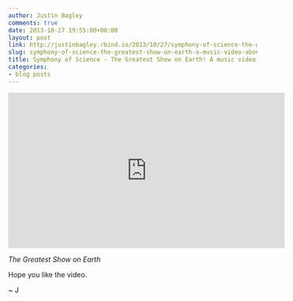 ```yaml
---
author: Justin Bagley
comments: true
date: 2013-10-27 19:55:00+00:00
layout: post
link: http://justinbagley.rbind.io/2013/10/27/symphony-of-science-the-greatest-show-on-earth-a-music-video-about-e/
slug: symphony-of-science-the-greatest-show-on-earth-a-music-video-about-e
title: Symphony of Science - The Greatest Show on Earth! A music video about E...
categories:
- blog posts
---
```


<div class="embed-responsive embed-responsive-16by9">
<iframe width="560" height="315" src="https://www.youtube.com/embed/wxDOpAM2FrQ" frameborder="0" allow="autoplay; encrypted-media" allowfullscreen></iframe>
</div>

_The Greatest Show on Earth_

Hope you like the video.

~ J
